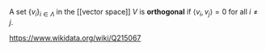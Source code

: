 A set $\{v_i\}_{i\in \Lambda}$ in the [[vector space]] $V$ is **orthogonal** if $\langle v_i, v_j\rangle =0$ for all $i\neq j$.

https://www.wikidata.org/wiki/Q215067